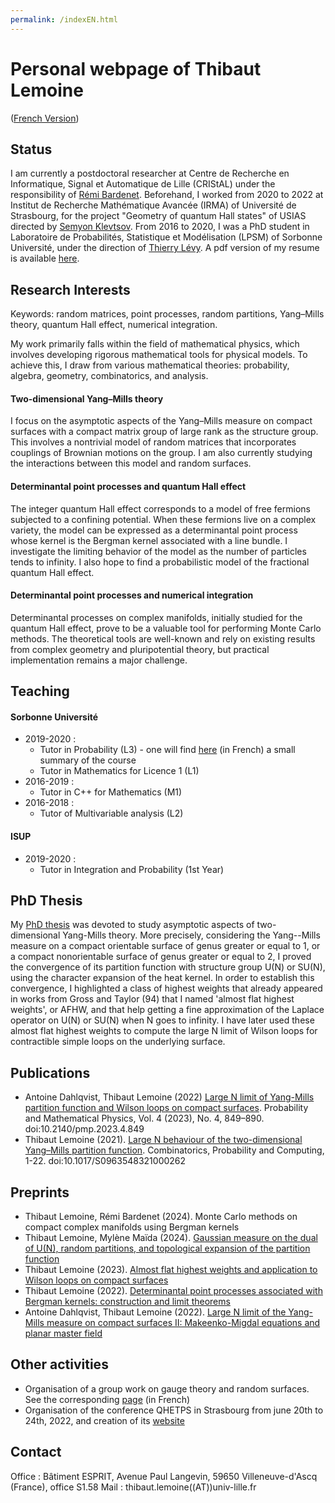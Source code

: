 ```yaml
---
permalink: /indexEN.html
---
```


# Personal webpage of Thibaut Lemoine

([French Version](https://thibaut-lemoine.github.io/index.html))

## Status

I am currently a postdoctoral researcher at Centre de Recherche en Informatique, Signal et Automatique de Lille (CRIStAL) under the responsibility of [Rémi Bardenet](https://rbardenet.github.io/). Beforehand, I worked from 2020 to 2022 at Institut de Recherche Mathématique Avancée (IRMA) of Université de Strasbourg, for the project "Geometry of quantum Hall states" of USIAS directed by [Semyon Klevtsov](https://irma.math.unistra.fr/~klevtsov/). From 2016 to 2020, I was a PhD student in Laboratoire de Probabilités, Statistique et Modélisation (LPSM) of Sorbonne Université, under the direction of [Thierry Lévy](https://www.lpsm.paris/users/levyt/index). A pdf version of my resume is available [here](/CV_EN.pdf).

## Research Interests

Keywords: random matrices, point processes, random partitions, Yang–Mills theory, quantum Hall effect, numerical integration.

My work primarily falls within the field of mathematical physics, which involves developing rigorous mathematical tools for physical models. To achieve this, I draw from various mathematical theories: probability, algebra, geometry, combinatorics, and analysis.

#### Two-dimensional Yang–Mills theory

I focus on the asymptotic aspects of the Yang–Mills measure on compact surfaces with a compact matrix group of large rank as the structure group. This involves a nontrivial model of random matrices that incorporates couplings of Brownian motions on the group. I am also currently studying the interactions between this model and random surfaces.

#### Determinantal point processes and quantum Hall effect

The integer quantum Hall effect corresponds to a model of free fermions subjected to a confining potential. When these fermions live on a complex variety, the model can be expressed as a determinantal point process whose kernel is the Bergman kernel associated with a line bundle. I investigate the limiting behavior of the model as the number of particles tends to infinity. I also hope to find a probabilistic model of the fractional quantum Hall effect.

#### Determinantal point processes and numerical integration

Determinantal processes on complex manifolds, initially studied for the quantum Hall effect, prove to be a valuable tool for performing Monte Carlo methods. The theoretical tools are well-known and rely on existing results from complex geometry and pluripotential theory, but practical implementation remains a major challenge.

## Teaching

#### Sorbonne Université

- 2019-2020 :
  - Tutor in Probability (L3) - one will find [here](/Synthese_Cours_290.pdf) (in French) a small summary of the course
  - Tutor in Mathematics for Licence 1 (L1)
- 2016-2019 :
  - Tutor in C++ for Mathematics (M1)
- 2016-2018 :
  - Tutor of Multivariable analysis (L2)

#### ISUP

- 2019-2020 :
  - Tutor in Integration and Probability (1st Year)

## PhD Thesis

My [PhD thesis](https://tel.archives-ouvertes.fr/tel-03096870v1) was devoted to study asymptotic aspects of two-dimensional Yang-Mills theory. More precisely, considering the Yang--Mills measure on a compact orientable surface of genus greater or equal to 1, or a compact nonorientable surface of genus greater or equal to 2, I proved the convergence of its partition function with structure group U(N) or SU(N), using the character expansion of the heat kernel. In order to establish this convergence, I highlighted a class of highest weights that already appeared in works from Gross and Taylor (94) that I named 'almost flat highest weights', or AFHW, and that help getting a fine approximation of the Laplace operator on U(N) or SU(N) when N goes to infinity. I have later used these almost flat highest weights to compute the large N limit of Wilson loops for contractible simple loops on the underlying surface.

## Publications

- Antoine Dahlqvist, Thibaut Lemoine (2022) [Large N limit of Yang-Mills partition function and Wilson loops on compact surfaces](https://msp.org/pmp/2023/4-4/p03.xhtml). Probability and Mathematical Physics, Vol. 4 (2023), No. 4, 849–890. doi:10.2140/pmp.2023.4.849
- Thibaut Lemoine (2021). [Large N behaviour of the two-dimensional Yang–Mills partition function](https://www.cambridge.org/core/journals/combinatorics-probability-and-computing/article/abs/large-n-behaviour-of-the-twodimensional-yangmills-partition-function/68E2F00A42AF7D162D81879A8E80B664). Combinatorics, Probability and Computing, 1-22. doi:10.1017/S0963548321000262

## Preprints

- Thibaut Lemoine, Rémi Bardenet (2024). Monte Carlo methods on compact complex manifolds using Bergman kernels
- Thibaut Lemoine, Mylène Maïda (2024). [Gaussian measure on the dual of U(N), random partitions, and topological expansion of the partition function](https://arxiv.org/abs/2405.08393)
- Thibaut Lemoine (2023). [Almost flat highest weights and application to Wilson loops on compact surfaces](https://arxiv.org/abs/2303.11286)
- Thibaut Lemoine (2022). [Determinantal point processes associated with Bergman kernels: construction and limit theorems](https://arxiv.org/abs/2211.06955)
- Antoine Dahlqvist, Thibaut Lemoine (2022). [Large N limit of the Yang-Mills measure on compact surfaces II: Makeenko-Migdal equations and planar master field](https://arxiv.org/abs/2201.05886)

## Other activities

- Organisation of a group work on gauge theory and random surfaces. See the corresponding [page](/gt_2023.html) (in French)
- Organisation of the conference QHETPS in Strasbourg from june 20th to 24th, 2022, and creation of its [website](https://qhetps.pages.math.unistra.fr/)

## Contact

Office : Bâtiment ESPRIT, Avenue Paul Langevin, 59650 Villeneuve-d'Ascq (France), office S1.58
Mail : thibaut.lemoine((AT))univ-lille.fr
